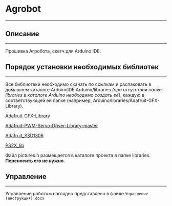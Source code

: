 # Agrobot
***

## Описание
***
Прошивка Агробота, скетч для Arduino IDE. 

## Порядок установки необходимых библиотек
***
Все библиотеки необходимо скачать по ссылкам и распаковать в домашнем каталоге ArduinoIDE Arduino/libraries _(при отсутствии папки libraries в каталоге Arduino необходимо создать её)_, каждую в соответствующей ей папке (например, Arduino/libraries/Adafruit-GFX-Library).

[Adafruit-GFX-Library](https://github.com/adafruit/Adafruit-GFX-Library)

[Adafruit-PWM-Servo-Driver-Library-master](https://github.com/adafruit/Adafruit-PWM-Servo-Driver-Library)

[Adafruit_SSD1306](https://github.com/adafruit/Adafruit_SSD1306)

[PS2X_lib](https://github.com/madsci1016/Arduino-PS2X/tree/master/PS2X_lib)

Файл pictures.h размещается в каталоге проекта в папке libraries. **Переносить его не нужно.**

## Управление
***
Управление роботом наглядно представлено в файле ```Управление (инструкция).docx```

